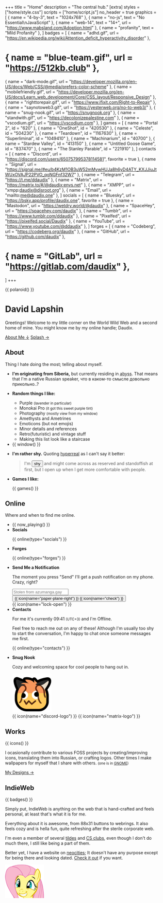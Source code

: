 +++
title = "Home"
description = "The central hub."
[extra]
styles = ["home/style.css"]
scripts = ["home/script.js"]
no_header = true
graphics = [
	{ name = "4-by-3", text = "1024x768" },
	{ name = "no-js", text = "No Essential\nJavaScript" },
	{ name = "web-14", text = "14+", url = "https://www.mabsland.com/Adoption.html" },
	{ name = "profanity", text = "Mild Profanity" },
]
badges = [
  { name = "adhd.gif", url = "https://en.wikipedia.org/wiki/Attention_deficit_hyperactivity_disorder" },
  # { name = "blue-team.gif", url = "https://512kb.club" },
  { name = "dark-mode.gif", url = "https://developer.mozilla.org/en-US/docs/Web/CSS/@media/prefers-color-scheme" },
  { name = "mobilefriendly.gif", url = "https://developer.mozilla.org/en-US/docs/Learn_web_development/Core/CSS_layout/Responsive_Design" },
  { name = "righttorepair.gif", url = "https://www.ifixit.com/Right-to-Repair" },
  { name = "saynotoweb3.gif", url = "https://yesterweb.org/no-to-web3/" },
  { name = "snug-nook.gif", url = "https://snugnook.org" },
  { name = "standwith.gif", url = "https://decolonizepalestine.com" },
  { name = "vscodium.gif", url = "https://vscodium.com" },
]
games = [
  { name = "Portal 2", id = "620" },
  { name = "OneShot", id = "420530" },
  { name = "Celeste", id = "504230" },
  { name = "Teardown", id = "1167630" },
  { name = "Superliminal", id = "1049410" },
  { name = "Machinarium", id = "40700" },
  { name = "Stardew Valley", id = "413150" },
  { name = "Untitled Goose Game", id = "837470" },
  { name = "The Stanley Parable", id = "221910" },
]
contacts = [
  { name = "Discord", url = "https://discord.com/users/650757995378114581", favorite = true },
  { name = "Signal", url = "https://signal.me/#eu/b4KzM1OB3uW52mMywHUJa8h6yD4ATY_KXJJiuJtWUxOVAJP22PVO_qoNGFnf32W7" },
  { name = "Telegram", url = "https://t.me/ddaudix" },
  { name = "Matrix", url = "https://matrix.to/#/@daudix:envs.net" },
  { name = "XMPP", url = "xmpp:daudix@disroot.org" },
  { name = "Email", url = "mailto:me@daudix.one" },
]
socials = [
  { name = "Bluesky", url = "https://bsky.app/profile/daudix.one", favorite = true },
  { name = "Mastodon", url = "https://wetdry.world/@daudix" },
  { name = "SpaceHey", url = "https://spacehey.com/daudix" },
  { name = "Tumblr", url = "https://www.tumblr.com/ddaudix" },
  { name = "Pixelfed", url = "https://pixelfed.social/Daudix" },
  { name = "YouTube", url = "https://www.youtube.com/@ddaudix" },
]
forges = [
  { name = "Codeberg", url = "https://codeberg.org/daudix" },
  { name = "GitHub", url = "https://github.com/daudix" },
  # { name = "GitLab", url = "https://gitlab.com/daudix" },
]
+++

<div class="container-fill">
<div>

{{ polaroid() }}

<div id="title">

# David Lapshin
</div>

Greetings! Welcome to my little corner on the World Wild Web and a second home of mine. You might know me by my online handle; Daudix.

<div class="buttons start big">
  <a href="#about" class="suggested">About Me ↓</a>
  <a href="#splash">Splash →</a>
</div>
</div>
</div>

## About

Thing I hate doing the most; telling about myself.

<ul class="masonry">
<!-- Card Start -->
<li>
<article>

**I'm originating from Siberia,** but currently residing in <abbr id="abyss" title="If you know, you know">abyss</abbr>. That means that I'm a native Russian speaker, что в каком-то смысле довольно прикольно..?
</article>
</li>
<!-- Card End -->

<!-- Card Start -->
<li>
<article class="fancy-list">

**Random things I like:**

- Purple <small>(lavender in particular)</small>
- Monokai Pro <small>(it got this sweet purple tint)</small>
- Photography <small>(mostly view from my window)</small>
- Amethysts and Ametrines
- Emoticons (but not emojis)
- Minor details and references
- Retro(futuristic) and vintage stuff
- Making this list look like a staircase
</article>
</li>
<!-- Card End -->

<!-- Card Start -->
<li>
<article class="window">
{{ window() }}
</article>
</li>
<!-- Card End -->

<!-- Card Start -->
<li>
<article>

**I'm rather shy.** Quoting [hyperreal](https://hyperreal.coffee) as I can't say it better:

> I'm <button id="shy">shy</button> and might come across as reserved and standoffish at first, but I open up when I get more comfortable with people.
</article>
</li>
<!-- Card End -->

<!-- Card Start -->
<li>
<article class="games fancy-list">

**Games I like:**

{{ games() }}
</article>
</li>
<!-- Card End -->
</ul>

## Online

Where and when to find me online.

<ul class="masonry">
<!-- Card Start -->
<li>
{{ now_playing() }}
</li>
<!-- Card End -->

<!-- Card Start -->
<li>
<article class="online fancy-list">
<strong id="socials" class="title">Socials</strong>

{{ online(type="socials") }}
</article>
</li>
<!-- Card End -->

<!-- Card Start -->
<li>
<article class="online fancy-list">
<strong id="forges" class="title">Forges</strong>

{{ online(type="forges") }}
</article>
</li>
<!-- Card End -->

<!-- Card Start -->
<li>
<article class="ntfy fancy-list">
<strong id="ntfy" class="title">Send Me a Notification</strong>

The moment you press "Send" I'll get a push notification on my phone. Crazy, right?

<div>
  <input id="ntfy-input" placeholder="Stolen from azumanga.gay"></input>
  <button id="ntfy-send" class="suggested" title="Send">
    {{ icon(name="paper-plane-right") }}
    {{ icon(name="check") }}
  </button>
</div>
<div class="tooltip" title="Powered by ntfy.sh. Messages are not end-to-end encrypted and are public. This is not a secure method of communication">
  {{ icon(name="lock-open") }}
</div>
</article>
</li>
<!-- Card End -->

<!-- Card Start -->
<li>
<article class="online fancy-list">
<strong id="contacts" class="title">Contacts</strong>

For me it's currently <time id="clock">09:41</time> <small>(UTC+3)</small> and I'm <span id="online-indicator"><i class="icon"></i><span id="online-indicator-text">Offline</span></span>.

Feel free to reach me out on any of these! Although I'm usually too shy to start the conversation, I'm happy to chat once someone messages me first.

{{ online(type="contacts") }}
</article>
</li>
<!-- Card End -->

<!-- Card Start -->
<li>
<article class="snug-nook fancy-list">
<strong id="snug-nook" class="title">Snug Nook</strong>

Cozy and welcoming space for cool people to hang out in.

<img src="home/neofax.png" class="transparent no-hover drop-shadow" />
<a href="/snug-nook/" title="Learn More"></a>
<div>
{{ icon(name="discord-logo") }}
{{ icon(name="matrix-logo") }}
</div>
</article>
</li>
<!-- Card End -->
</ul>

## Works

<div>

{{ icons() }}

<div>

I ocasionally contribute to various FOSS projects by creating/improving icons, translating them into Russian, or crafting logos. Other times I make wallpapers for myself that I share with others. <small>(one is in [GNOME](https://www.gnome.org))</small>

<div class="buttons big">
  <a href="/design/">My Designs →</a>
</div>
</div>

</div>

## IndieWeb

{{ badges() }}

Simply put, IndieWeb is anything on the web that is hand-crafted and feels personal, at least that's what it is for me.

Everything about it is awesome, from 88x31 buttons to webrings. It also feels cozy and is hella fun, quite refreshing after the sterile corporate web.

I'm even a member of several [tildes](https://envs.net) and [CS clubs](https://exozy.me), even though I don't do much there, I still like being a part of them.

Better yet, I have a website on [neocities](https://neocities.org); It doesn't have any purpose except for being there and looking dated. [Check it out](https://daudix.neocities.org) if you want.

<img id="flutter" width="128" height="110" class="transparent no-hover" src="home/flutter.webp" alt="Fluttershy with a wide grin on her face.">
